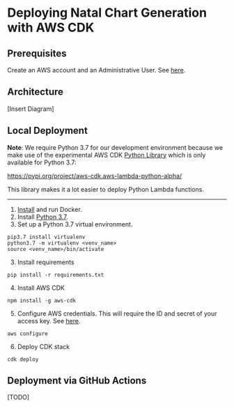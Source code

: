 # Deploying Natal Chart Generation with AWS CDK

## Prerequisites

Create an AWS account and an Administrative User. See [here](https://cdkworkshop.com/15-prerequisites/200-account.html).

## Architecture

[Insert Diagram]

## Local Deployment

**Note**: We require Python 3.7 for our development environment because we make use of
the experimental AWS CDK [Python Library](https://docs.aws.amazon.com/cdk/api/v2/python/aws_cdk.aws_lambda_python_alpha/README.html)
which is only available for Python 3.7:

https://pypi.org/project/aws-cdk.aws-lambda-python-alpha/


This library makes it a lot easier to deploy Python Lambda functions.

---

1. [Install](https://docs.docker.com/engine/install/) and run Docker.
2. Install [Python 3.7](https://www.python.org/downloads/release/python-370/).
3. Set up a Python 3.7 virtual environment.
```
pip3.7 install virtualenv
python3.7 -m virtualenv <venv_name>
source <venv_name>/bin/activate
```
3. Install requirements
```
pip install -r requirements.txt
```
4. Install AWS CDK
```
npm install -g aws-cdk
``` 
5. Configure AWS credentials. This will require the ID and secret of your access key. See [here](https://docs.aws.amazon.com/powershell/latest/userguide/pstools-appendix-sign-up.html).
```
aws configure
```
6. Deploy CDK stack
```
cdk deploy 
```

## Deployment via GitHub Actions

[TODO]
